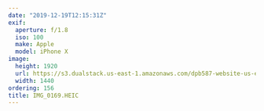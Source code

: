 ```yaml
---
date: "2019-12-19T12:15:31Z"
exif:
  aperture: f/1.8
  iso: 100
  make: Apple
  model: iPhone X
image:
  height: 1920
  url: https://s3.dualstack.us-east-1.amazonaws.com/dpb587-website-us-east-1/asset/gallery/2019-south-america/4d66fda5-a975-fc1a-7cae-ec3bcc43e3a6~1920.jpg
  width: 1440
ordering: 156
title: IMG_0169.HEIC
---
```

